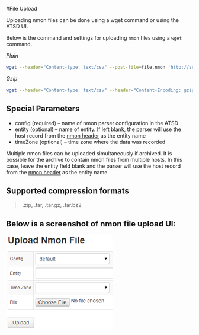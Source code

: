 #File Upload

Uploading nmon files can be done using a wget command or using the ATSD UI.

Below is the command and settings for uploading `nmon` files using a `wget` command.

*Plain*

```sh
wget --header="Content-type: text/csv" --post-file=file.nmon 'http://server:port/nmon/wget?config=config_name&amp;entity=entity_name&amp;timeZone=time_zone_id'                                                         
```

*Gzip*

```sh                  
wget --header="Content-type: text/csv" --header="Content-Encoding: gzip" --post-file=file.nmon.gz 'http://server:port/nmon/wget?config=config_name&amp;entity=entity_name&amp;timeZone=time_zone_id'                    
```

## Special Parameters

-   config (required) – name of nmon parser configuration in the ATSD
-   entity (optional) – name of entity. If left blank, the parser will use the host record from the [nmon header](headers.md "Headers") as the entity name
-   timeZone (optional) – time zone where the data was recorded

Multiple nmon files can be uploaded simultaneously if archived. It is possible for the archive to contain nmon files from multiple hosts. In this case, leave the entity field blank and the parser will use the host record from the [nmon header](headers.md "Headers") as the entity name.

## Supported compression formats

> .zip, .tar, .tar.gz, .tar.bz2

## Below is a screenshot of nmon file upload UI:

![](resources/upload-nmon-file.png "upload nmon file")